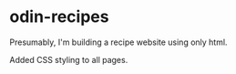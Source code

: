# odin-recipes
Presumably, I'm building a recipe website using only html.

Added CSS styling to all pages.

